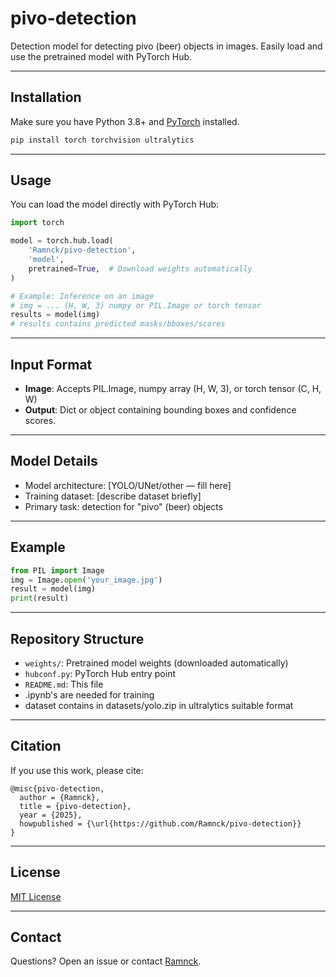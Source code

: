 # pivo-detection

Detection model for detecting pivo (beer) objects in images.
Easily load and use the pretrained model with PyTorch Hub.

---

## Installation

Make sure you have Python 3.8+ and [PyTorch](https://pytorch.org/) installed.

```bash
pip install torch torchvision ultralytics
```

---

## Usage

You can load the model directly with PyTorch Hub:

```python
import torch

model = torch.hub.load(
    'Ramnck/pivo-detection',
    'model',
    pretrained=True,  # Download weights automatically
)

# Example: Inference on an image
# img = ... (H, W, 3) numpy or PIL.Image or torch tensor
results = model(img)
# results contains predicted masks/bboxes/scores
```

---

## Input Format

* **Image**: Accepts PIL.Image, numpy array (H, W, 3), or torch tensor (C, H, W)
* **Output**: Dict or object containing bounding boxes and confidence scores.

---

## Model Details

* Model architecture: \[YOLO/UNet/other — fill here]
* Training dataset: \[describe dataset briefly]
* Primary task: detection for "pivo" (beer) objects

---

## Example

```python
from PIL import Image
img = Image.open('your_image.jpg')
result = model(img)
print(result)
```

---

## Repository Structure

* `weights/`: Pretrained model weights (downloaded automatically)
* `hubconf.py`: PyTorch Hub entry point
* `README.md`: This file
* .ipynb's are needed for training
* dataset contains in datasets/yolo.zip in ultralytics suitable format

---

## Citation

If you use this work, please cite:

```
@misc{pivo-detection,
  author = {Ramnck},
  title = {pivo-detection},
  year = {2025},
  howpublished = {\url{https://github.com/Ramnck/pivo-detection}}
}
```

---

## License

[MIT License](LICENSE)

---

## Contact

Questions? Open an issue or contact [Ramnck](https://github.com/Ramnck).
